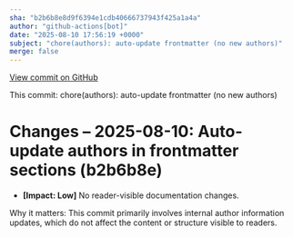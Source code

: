 ```yaml
---
sha: "b2b6b8e8d9f6394e1cdb40666737943f425a1a4a"
author: "github-actions[bot]"
date: "2025-08-10 17:56:19 +0000"
subject: "chore(authors): auto-update frontmatter (no new authors)"
merge: false
---
```


[View commit on GitHub](https://github.com/TheTrustedAdvisor/FabricAdoptionFramework/commit/b2b6b8e8d9f6394e1cdb40666737943f425a1a4a)

This commit: chore(authors): auto-update frontmatter (no new authors)

# Changes – 2025-08-10: Auto-update authors in frontmatter sections (b2b6b8e)

- **[Impact: Low]** No reader-visible documentation changes.  
   
Why it matters: This commit primarily involves internal author information updates, which do not affect the content or structure visible to readers.
